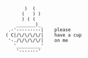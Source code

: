                                                 )  (                     
                                               (   ) )                   
                                               ) ( (                         
                                             _______)_              
                                          .-'---------|    please
                                         ( C|/\/\/\/\/|    have a cup
                                          '-./\/\/\/\/|    on me
                                            '_________'
                                             '-------'
